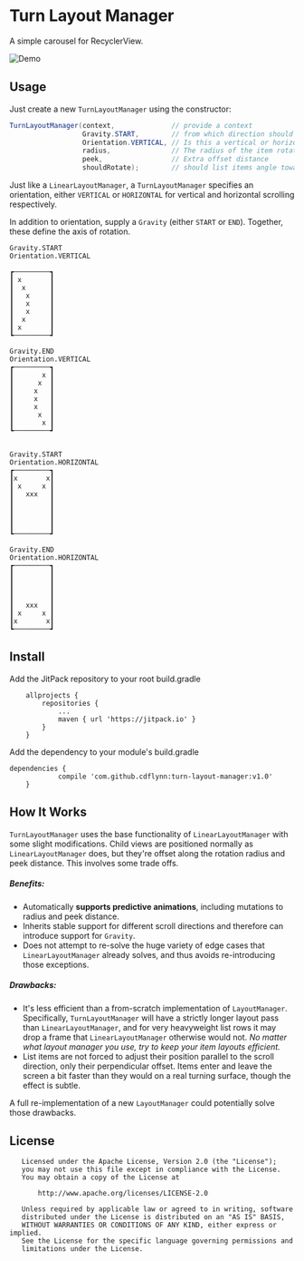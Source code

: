 # Turn Layout Manager

A simple carousel for RecyclerView.

![Demo](https://github.com/cdflynn/turn-layout-manager/blob/master/app/img/turn_demo.gif?raw=true)

## Usage

Just create a new `TurnLayoutManager` using the constructor:
```java
TurnLayoutManager(context,              // provide a context
                  Gravity.START,        // from which direction should the list items orbit? 
                  Orientation.VERTICAL, // Is this a vertical or horizontal scroll?
                  radius,               // The radius of the item rotation
                  peek,                 // Extra offset distance
                  shouldRotate);        // should list items angle towards the center? true/false.
```

Just like a `LinearLayoutManager`, a `TurnLayoutManager` specifies an orientation, either `VERTICAL` or `HORIZONTAL` for vertical and horizontal scrolling respectively.  

In addition to orientation, supply a `Gravity` (either `START` or `END`).  Together, these define the axis of rotation.

```
Gravity.START
Orientation.VERTICAL

┏─────────┓
┃ x       ┃
┃  x      ┃
┃   x     ┃
┃   x     ┃
┃   x     ┃
┃  x      ┃
┃ x       ┃
┗─────────┛
```

```
Gravity.END
Orientation.VERTICAL
┏─────────┓
┃       x ┃
┃      x  ┃
┃     x   ┃
┃     x   ┃
┃     x   ┃
┃      x  ┃
┃       x ┃
┗─────────┛
     
```

```
Gravity.START
Orientation.HORIZONTAL
┏─────────┓
┃x       x┃
┃ x     x ┃
┃   xxx   ┃
┃         ┃
┃         ┃
┃         ┃
┃         ┃
┗─────────┛

```

```
Gravity.END
Orientation.HORIZONTAL
┏─────────┓
┃         ┃
┃         ┃
┃         ┃
┃         ┃
┃   xxx   ┃
┃ x     x ┃
┃x       x┃
┗─────────┛
```

## Install

Add the JitPack repository to your root build.gradle
```
	allprojects {
		repositories {
			...
			maven { url 'https://jitpack.io' }
		}
	}
```

Add the dependency to your module's build.gradle
```
dependencies {
	        compile 'com.github.cdflynn:turn-layout-manager:v1.0'
	}
```

## How It Works

`TurnLayoutManager` uses the base functionality of `LinearLayoutManager` with some slight modifications.  Child views are positioned normally as `LinearLayoutManager` does, but they're offset along the rotation radius and peek distance.  This involves some trade offs.

##### Benefits:

- Automatically **supports predictive animations**, including mutations to radius and peek distance.
- Inherits stable support for different scroll directions and therefore can introduce support for `Gravity`.
- Does not attempt to re-solve the huge variety of edge cases that `LinearLayoutManager` already solves, and thus avoids re-introducing those exceptions.

##### Drawbacks:

- It's less efficient than a from-scratch implementation of `LayoutManager`.  Specifically, `TurnLayoutManager` will have a strictly longer layout pass than `LinearLayoutManager`, and for very heavyweight list rows it may drop a frame that `LinearLayoutManager` otherwise would not.  _No matter what layout manager you use, try to keep your item layouts efficient._  
- List items are not forced to adjust their position parallel to the scroll direction, only their perpendicular offset.  Items enter and leave the screen a bit faster than they would on a real turning surface, though the effect is subtle.

A full re-implementation of a new `LayoutManager` could potentially solve those drawbacks.  

## License
```
   Licensed under the Apache License, Version 2.0 (the "License");
   you may not use this file except in compliance with the License.
   You may obtain a copy of the License at

       http://www.apache.org/licenses/LICENSE-2.0

   Unless required by applicable law or agreed to in writing, software
   distributed under the License is distributed on an "AS IS" BASIS,
   WITHOUT WARRANTIES OR CONDITIONS OF ANY KIND, either express or implied.
   See the License for the specific language governing permissions and
   limitations under the License.
```
